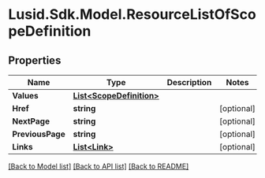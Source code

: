 
# Lusid.Sdk.Model.ResourceListOfScopeDefinition

## Properties

Name | Type | Description | Notes
------------ | ------------- | ------------- | -------------
**Values** | [**List&lt;ScopeDefinition&gt;**](ScopeDefinition.md) |  | 
**Href** | **string** |  | [optional] 
**NextPage** | **string** |  | [optional] 
**PreviousPage** | **string** |  | [optional] 
**Links** | [**List&lt;Link&gt;**](Link.md) |  | [optional] 

[[Back to Model list]](../README.md#documentation-for-models)
[[Back to API list]](../README.md#documentation-for-api-endpoints)
[[Back to README]](../README.md)

